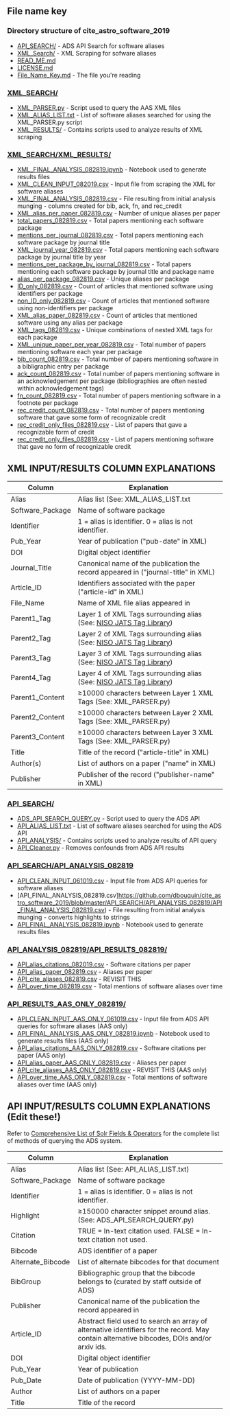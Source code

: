 ## File name key

### Directory structure of cite_astro_software_2019
+ [API_SEARCH/](https://github.com/dbouquin/cite_astro_software_2019/tree/master/API_SEARCH) - ADS API Search for software aliases
+ [XML_Search/](https://github.com/dbouquin/cite_astro_software_2019/tree/master/XML_SEARCH) - XML Scraping for sofware aliases
+ [READ_ME.md](https://github.com/dbouquin/cite_astro_software_2019/blob/master/README.md)
+ [LICENSE.md](https://github.com/dbouquin/cite_astro_software_2019/blob/master/LICENSE)
+ [File_Name_Key.md](https://github.com/dbouquin/cite_astro_software_2019/blob/master/File_Name_Key.md) - The file you're reading

### [XML_SEARCH/](https://github.com/dbouquin/cite_astro_software_2019/tree/master/XML_SEARCH)
+ [XML_PARSER.py](https://github.com/dbouquin/cite_astro_software_2019/blob/master/XML_SEARCH/XML_PARSER_082019.py) - Script used to query the AAS XML files
+ [XML_ALIAS_LIST.txt](https://github.com/dbouquin/cite_astro_software_2019/blob/master/XML_SEARCH/XML_ALIAS_LIST.txt) - List of software aliases searched for using the XML_PARSER.py script
+ [XML_RESULTS/](https://github.com/dbouquin/cite_astro_software_2019/tree/master/XML_SEARCH/XML_RESULTS_082819) - Contains scripts used to analyze results of XML scraping

### [XML_SEARCH/XML_RESULTS/](https://github.com/dbouquin/cite_astro_software_2019/tree/master/XML_SEARCH/XML_RESULTS_082819)
+ [XML_FINAL_ANALYSIS_082819.ipynb](https://github.com/dbouquin/cite_astro_software_2019/blob/master/XML_SEARCH/XML_RESULTS_082819/XML_FINAL_ANALYSIS_082819.ipynb) - Notebook used to generate results files
+ [XML_CLEAN_INPUT_082019.csv](https://github.com/dbouquin/cite_astro_software_2019/blob/master/XML_SEARCH/XML_RESULTS_082819/XML_CLEAN_INPUT_082019.csv) - Input file from scraping the XML for software aliases
+ [XML_FINAL_ANALYSIS_082819.csv](https://github.com/dbouquin/cite_astro_software_2019/blob/master/XML_SEARCH/XML_RESULTS_082819/XML_FINAL_ANALYSIS_082819.csv) - File resulting from initial analysis munging - columns created for bib, ack, fn, and rec_credit
+ [XML_alias_per_paper_082819.csv](https://github.com/dbouquin/cite_astro_software_2019/blob/master/XML_SEARCH/XML_RESULTS_082819/XML_alias_per_paper_082819.csv) - Number of unique aliases per paper
+ [total_papers_082819.csv](https://github.com/dbouquin/cite_astro_software_2019/blob/master/XML_SEARCH/XML_RESULTS_082819/total_papers_082819.csv) - Total papers mentioning each software package
+ [mentions_per_journal_082819.csv](https://github.com/dbouquin/cite_astro_software_2019/blob/master/XML_SEARCH/XML_RESULTS_082819/mentions_per_journal_082819.csv) - Total papers mentioning each software package by journal title
+ [XML_journal_year_082819.csv](https://github.com/dbouquin/cite_astro_software_2019/blob/master/XML_SEARCH/XML_RESULTS_082819/XML_journal_year_082819.csv) - Total papers mentioning each software package by journal title by year
+ [mentions_per_package_by_journal_082819.csv](https://github.com/dbouquin/cite_astro_software_2019/blob/master/XML_SEARCH/XML_RESULTS_082819/mentions_per_package_by_journal_082819.csv) - Total papers mentioning each software package by journal title and package name
+ [alias_per_package_082819.csv](https://github.com/dbouquin/cite_astro_software_2019/blob/master/XML_SEARCH/XML_RESULTS_082819/alias_per_package_082819.csv) - Unique aliases per package
+ [ID_only_082819.csv](https://github.com/dbouquin/cite_astro_software_2019/blob/master/XML_SEARCH/XML_RESULTS_082819/ID_only_082819.csv) - Count of articles that mentioned software using identifiers per package
+ [non_ID_only_082819.csv](https://github.com/dbouquin/cite_astro_software_2019/blob/master/XML_SEARCH/XML_RESULTS_082819/non_ID_only_082819.csv) - Count of articles that mentioned software using non-identifiers per package
+ [XML_alias_paper_082819.csv](https://github.com/dbouquin/cite_astro_software_2019/blob/master/XML_SEARCH/XML_RESULTS_082819/XML_alias_paper_082819.csv) - Count of articles that mentioned software using any alias per package
+ [XML_tags_082819.csv](https://github.com/dbouquin/cite_astro_software_2019/blob/master/XML_SEARCH/XML_RESULTS_082819/XML_tags_082819.csv) - Unique combinations of nested XML tags for each package
+ [XML_unique_paper_per_year_082819.csv](https://github.com/dbouquin/cite_astro_software_2019/blob/master/XML_SEARCH/XML_RESULTS_082819/XML_unique_paper_per_year_082819.csv) - Total number of papers mentioning software each year per package
+ [bib_count_082819.csv](https://github.com/dbouquin/cite_astro_software_2019/blob/master/XML_SEARCH/XML_RESULTS_082819/bib_count_082819.csv) - Total number of papers mentioning software in a bibligraphic entry per package
+ [ack_count_082819.csv](https://github.com/dbouquin/cite_astro_software_2019/blob/master/XML_SEARCH/XML_RESULTS_082819/ack_count_082819.csv) - Total number of papers mentioning software in an acknowledgement per package (bibliographies are often nested within acknowledgement tags)
+ [fn_count_082819.csv](https://github.com/dbouquin/cite_astro_software_2019/blob/master/XML_SEARCH/XML_RESULTS_082819/fn_count_082819.csv) - Total number of papers mentioning software in a footnote per package
+ [rec_credit_count_082819.csv](https://github.com/dbouquin/cite_astro_software_2019/blob/master/XML_SEARCH/XML_RESULTS_082819/rec_credit_count_082819.csv) - Total number of papers mentioning software that gave some form of recognizable credit
+ [rec_credit_only_files_082819.csv](https://github.com/dbouquin/cite_astro_software_2019/blob/master/XML_SEARCH/XML_RESULTS_082819/rec_credit_only_files_082819.csv) - List of papers that gave a recognizable form of credit
+ [rec_credit_only_files_082819.csv](https://github.com/dbouquin/cite_astro_software_2019/blob/master/XML_SEARCH/XML_RESULTS_082819/rec_credit_only_files_082819.csv) - List of papers mentioning software that gave no form of recognizable credit

## XML INPUT/RESULTS COLUMN EXPLANATIONS

| Column  | Explanation |
| ------------- | ------------- |
| Alias  | Alias list (See: XML_ALIAS_LIST.txt  |
| Software_Package  | Name of software package  |
| Identifier  | 1 = alias is identifier. 0 = alias is not identifier.  |
| Pub_Year  | Year of publication ("pub-date" in XML)  |
| DOI  | Digital object identifier  |
| Journal_Title  | Canonical name of the publication the record appeared in ("journal-title" in XML)  |
| Article_ID  | Identifiers associated with the paper ("article-id" in XML)  |
| File_Name  | Name of XML file alias appeared in  |
| Parent1_Tag  |  Layer 1 of XML Tags surrounding alias (See: [NISO JATS Tag Library](https://jats.nlm.nih.gov/publishing/tag-library/1.2/index.html)) |
| Parent2_Tag  |  Layer 2 of XML Tags surrounding alias (See: [NISO JATS Tag Library](https://jats.nlm.nih.gov/publishing/tag-library/1.2/index.html))|
| Parent3_Tag  |  Layer 3 of XML Tags surrounding alias (See: [NISO JATS Tag Library](https://jats.nlm.nih.gov/publishing/tag-library/1.2/index.html))|
| Parent4_Tag  |  Layer 4 of XML Tags surrounding alias (See: [NISO JATS Tag Library](https://jats.nlm.nih.gov/publishing/tag-library/1.2/index.html))|
| Parent1_Content  |  ≥10000 characters between Layer 1 XML Tags (See: XML_PARSER.py) |
| Parent2_Content  |  ≥10000 characters between Layer 2 XML Tags (See: XML_PARSER.py) |
| Parent3_Content  |  ≥10000 characters between Layer 3 XML Tags (See: XML_PARSER.py) |
| Title  | Title of the record ("article-title" in XML) |
| Author(s)  | List of authors on a paper ("name" in XML)  |
| Publisher  | Publisher of the record ("publisher-name" in XML)  |


### [API_SEARCH/](https://github.com/dbouquin/cite_astro_software_2019/tree/master/API_SEARCH)

+ [ADS_API_SEARCH_QUERY.py](https://github.com/dbouquin/cite_astro_software_2019/blob/master/API_SEARCH/ADS_API_SEARCH_QUERY.py) - Script used to query the ADS API
+ [API_ALIAS_LIST.txt](https://github.com/dbouquin/cite_astro_software_2019/blob/master/API_SEARCH/API_ALIAS_LIST.txt) - List of software aliases searched for using the ADS API
+ [API_ANALYSIS/](https://github.com/dbouquin/cite_astro_software_2019/tree/master/API_SEARCH/API_ANALYSIS_061019) - Contains scripts used to analyze results of API query
+ [API_Cleaner.py](https://github.com/dbouquin/cite_astro_software_2019/blob/master/API_SEARCH/API_CLEANER_031919.py) - Removes confounds from ADS API results

### [API_SEARCH/API_ANALYSIS_082819](https://github.com/dbouquin/cite_astro_software_2019/tree/master/API_SEARCH/API_ANALYSIS_082819)
+ [API_CLEAN_INPUT_061019.csv](https://github.com/dbouquin/cite_astro_software_2019/blob/master/API_SEARCH/API_ANALYSIS_082819/API_CLEAN_INPUT_061019.csv) - Input file from ADS API queries for software aliases
+ [API_FINAL_ANALYSIS_082819.csv]https://github.com/dbouquin/cite_astro_software_2019/blob/master/API_SEARCH/API_ANALYSIS_082819/API_FINAL_ANALYSIS_082819.csv) - File resulting from initial analysis munging - converts highlights to strings
+ [API_FINAL_ANALYSIS_082819.ipynb](https://github.com/dbouquin/cite_astro_software_2019/blob/master/API_SEARCH/API_ANALYSIS_082819/API_FINAL_ANALYSIS_082819.ipynb) - Notebook used to generate results files

### [API_ANALYSIS_082819/API_RESULTS_082819/](https://github.com/dbouquin/cite_astro_software_2019/tree/master/API_SEARCH/API_ANALYSIS_082819/API_RESULTS_082819)
+ [API_alias_citations_082019.csv](https://github.com/dbouquin/cite_astro_software_2019/blob/master/API_SEARCH/API_ANALYSIS_082819/API_RESULTS_082819/API_alias_citations_082019.csv) - Software citations per paper
+ [API_alias_paper_082819.csv](https://github.com/dbouquin/cite_astro_software_2019/blob/master/API_SEARCH/API_ANALYSIS_082819/API_RESULTS_082819/API_alias_paper_082819.csv) - Aliases per paper
+ [API_cite_aliases_082819.csv](https://github.com/dbouquin/cite_astro_software_2019/blob/master/API_SEARCH/API_ANALYSIS_082819/API_RESULTS_082819/API_cite_aliases_082819.csv) - REVISIT THIS
+ [API_over_time_082819.csv](https://github.com/dbouquin/cite_astro_software_2019/blob/master/API_SEARCH/API_ANALYSIS_082819/API_RESULTS_082819/API_over_time_082819.csv) - Total mentions of software aliases over time

### [API_RESULTS_AAS_ONLY_082819/](https://github.com/dbouquin/cite_astro_software_2019/tree/master/API_SEARCH/API_ANALYSIS_082819/API_RESULTS_AAS_ONLY_082819)
+ [API_CLEAN_INPUT_AAS_ONLY_061019.csv](https://github.com/dbouquin/cite_astro_software_2019/blob/master/API_SEARCH/API_ANALYSIS_082819/API_CLEAN_INPUT_061019.csv) - Input file from ADS API queries for software aliases (AAS only)
+ [API_FINAL_ANALYSIS_AAS_ONLY_082819.ipynb](https://github.com/dbouquin/cite_astro_software_2019/blob/master/API_SEARCH/API_ANALYSIS_082819/API_RESULTS_AAS_ONLY_082819/API_FINAL_ANALYSIS_AAS_ONLY_082819.ipynb) - Notebook used to generate results files (AAS only)
+ [API_alias_citations_AAS_ONLY_082819.csv](https://github.com/dbouquin/cite_astro_software_2019/blob/master/API_SEARCH/API_ANALYSIS_082819/API_RESULTS_AAS_ONLY_082819/API_alias_citations_AAS_ONLY_082819.csv) - Software citations per paper (AAS only)
+ [API_alias_paper_AAS_ONLY_082819.csv](https://github.com/dbouquin/cite_astro_software_2019/blob/master/API_SEARCH/API_ANALYSIS_082819/API_RESULTS_AAS_ONLY_082819/API_alias_paper_AAS_ONLY_082819.csv) - Aliases per paper
+ [API_cite_aliases_AAS_ONLY_082819.csv](https://github.com/dbouquin/cite_astro_software_2019/blob/master/API_SEARCH/API_ANALYSIS_082819/API_RESULTS_AAS_ONLY_082819/API_cite_aliases_AAS_ONLY_082819.csv) - REVISIT THIS (AAS only)
+ [API_over_time_AAS_ONLY_082819.csv](https://github.com/dbouquin/cite_astro_software_2019/blob/master/API_SEARCH/API_ANALYSIS_082819/API_RESULTS_AAS_ONLY_082819/API_over_time_AAS_ONLY_082819.csv) - Total mentions of software aliases over time (AAS only)


## API INPUT/RESULTS COLUMN EXPLANATIONS (Edit these!)
Refer to [Comprehensive List of Solr Fields & Operators](http://adsabs.github.io/help/search/comprehensive-solr-term-list) for the complete list of methods of querying the ADS system.


| Column  | Explanation |
| ------------- | ------------- |
| Alias  | Alias list (See: API_ALIAS_LIST.txt)  |
| Software_Package  | Name of software package  |
| Identifier  | 1 = alias is identifier. 0 = alias is not identifier.  |
| Highlight  | ≥150000 character snippet around alias. (See: ADS_API_SEARCH_QUERY.py)  |
| Citation  | TRUE = In-text citation used. FALSE = In-text citation not used. |
| Bibcode  | ADS identifier of a paper  |
| Alternate_Bibcode  | List of alternate bibcodes for that document  |
| BibGroup  | Bibliographic group that the bibcode belongs to (curated by staff outside of ADS)  |
| Publisher  | Canonical name of the publication the record appeared in  |
| Article_ID  | Abstract field used to search an array of alternative identifiers for the record. May contain alternative bibcodes, DOIs and/or arxiv ids.  |
| DOI  | Digital object identifier  |
| Pub_Year  | Year of publication  |
| Pub_Date  | Date of publication (YYYY-MM-DD)  |
| Author  | List of authors on a paper  |
| Title  | Title of the record  |
